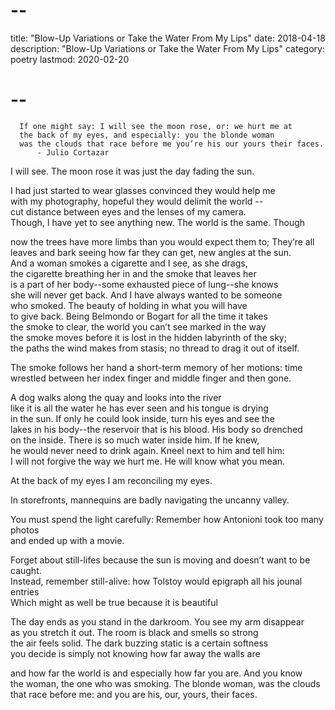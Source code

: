# --
title: "Blow-Up Variations or Take the Water From My Lips"
date: 2018-04-18
description: "Blow-Up Variations or Take the Water From My Lips"
category: poetry
lastmod: 2020-02-20
# --

```
  If one might say: I will see the moon rose, or: we hurt me at
  the back of my eyes, and especially: you the blonde woman
  was the clouds that race before me you’re his our yours their faces.
      - Julio Cortazar
```

I will see. The moon rose it was just the day fading the sun.  

I had just started to wear glasses convinced they would help me  
with my photography, hopeful they would delimit the world --  
cut distance between eyes and the lenses of my camera.  
Though, I have yet to see anything new. The world is the same. Though  

now the trees have more limbs than you would expect them to; They’re all  
leaves and bark seeing how far they can get, new angles at the sun.  
And a woman smokes a cigarette and I see, as she drags,  
the cigarette breathing her in and the smoke that leaves her  
is a part of her body--some exhausted piece of lung--she knows  
she will never get back. And I have always wanted to be someone  
who smoked. The beauty of holding in what you will have  
to give back. Being Belmondo or Bogart for all the time it takes  
the smoke to clear, the world you can’t see marked in the way  
the smoke moves before it is lost in the hidden labyrinth of the sky;  
the paths the wind makes from stasis; no thread to drag it out of itself.  

The smoke follows her hand a short-term memory of her motions: time  
wrestled between her index finger and middle finger and then gone.  

A dog walks along the quay and looks into the river  
like it is all the water he has ever seen and his tongue is drying  
in the sun. If only he could look inside, turn his eyes and see the  
lakes in his body--the reservoir that is his blood. His body so drenched  
on the inside. There is so much water inside him. If he knew,  
he would never need to drink again. Kneel next to him and tell him:  
I will not forgive the way we hurt me. He will know what you mean.  

At the back of my eyes I am reconciling my eyes.  

In storefronts, mannequins are badly navigating the uncanny valley.  

You must spend the light carefully: Remember how Antonioni took too many photos  
and ended up with a movie.  

Forget about still-lifes because the sun is moving and doesn’t want to be caught.  
Instead, remember still-alive: how Tolstoy would epigraph all his jounal entries  
Which might as well be true because it is beautiful  

The day ends as you stand in the darkroom. You see my arm disappear  
as you stretch it out. The room is black and smells so strong  
the air feels solid. The dark buzzing static is a certain softness  
you decide is simply not knowing how far away the walls are  

and how far the world is and especially how far you are. And you know  
the woman, the one who was smoking. The blonde woman, was the clouds  
that race before me: and you are his, our, yours, their faces.  
